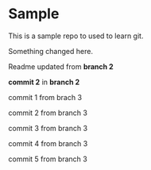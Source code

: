 # Sample

This is a sample repo to used to learn git.

Something changed here.

Readme updated from **branch 2**

**commit 2** in **branch 2**

commit 1 from brach 3

commit 2 from branch 3

commit 3 from branch 3

commit 4 from branch 3

commit 5 from branch 3